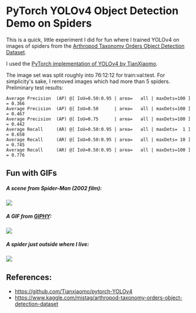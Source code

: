 # PyTorch YOLOv4 Object Detection Demo on Spiders

This is a quick, little experiment I did for fun where I trained YOLOv4 on images of spiders from the [Arthropod Taxonomy Orders Object Detection Dataset](https://www.kaggle.com/mistag/arthropod-taxonomy-orders-object-detection-dataset).

I used the [PyTorch implementation of YOLOv4 by TianXiaomo](https://github.com/Tianxiaomo/pytorch-YOLOv4).

The image set was split roughly into 76:12:12 for train:val:test. For simplicity's sake, I removed images which had more than 5 spiders.
Preliminary test results:

```
Average Precision  (AP) @[ IoU=0.50:0.95 | area=   all | maxDets=100 ] = 0.366
Average Precision  (AP) @[ IoU=0.50      | area=   all | maxDets=100 ] = 0.467
Average Precision  (AP) @[ IoU=0.75      | area=   all | maxDets=100 ] = 0.442
Average Recall     (AR) @[ IoU=0.50:0.95 | area=   all | maxDets=  1 ] = 0.658
Average Recall     (AR) @[ IoU=0.50:0.95 | area=   all | maxDets= 10 ] = 0.745
Average Recall     (AR) @[ IoU=0.50:0.95 | area=   all | maxDets=100 ] = 0.776
```

## Fun with GIFs

##### *A scene from Spider-Man (2002 film):*

![](GIFs/1.gif)

##### *A GIF from [GIPHY](https://media.giphy.com/media/rAbKGNGM99DBC/giphy.gif):*

![](GIFs/2.gif)

##### *A spider just outside where I live:*

![](GIFs/3.gif)


## References:
- https://github.com/Tianxiaomo/pytorch-YOLOv4
- https://www.kaggle.com/mistag/arthropod-taxonomy-orders-object-detection-dataset
